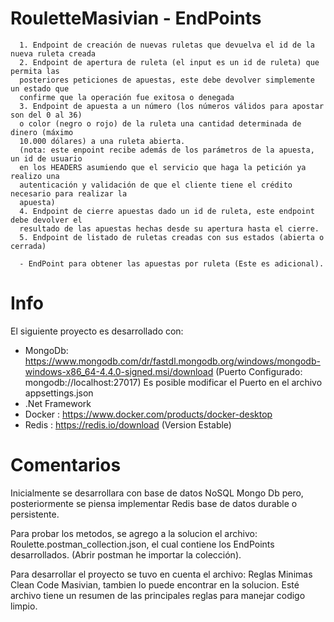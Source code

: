 # RouletteMasivian - EndPoints
      1. Endpoint de creación de nuevas ruletas que devuelva el id de la nueva ruleta creada
      2. Endpoint de apertura de ruleta (el input es un id de ruleta) que permita las
      posteriores peticiones de apuestas, este debe devolver simplemente un estado que
      confirme que la operación fue exitosa o denegada
      3. Endpoint de apuesta a un número (los números válidos para apostar son del 0 al 36)
      o color (negro o rojo) de la ruleta una cantidad determinada de dinero (máximo
      10.000 dólares) a una ruleta abierta.
      (nota: este enpoint recibe además de los parámetros de la apuesta, un id de usuario
      en los HEADERS asumiendo que el servicio que haga la petición ya realizo una
      autenticación y validación de que el cliente tiene el crédito necesario para realizar la
      apuesta)
      4. Endpoint de cierre apuestas dado un id de ruleta, este endpoint debe devolver el
      resultado de las apuestas hechas desde su apertura hasta el cierre.
      5. Endpoint de listado de ruletas creadas con sus estados (abierta o cerrada)
      
      - EndPoint para obtener las apuestas por ruleta (Este es adicional).

# Info

El siguiente proyecto es desarrollado con:
  - MongoDb: https://www.mongodb.com/dr/fastdl.mongodb.org/windows/mongodb-windows-x86_64-4.4.0-signed.msi/download (Puerto Configurado: mongodb://localhost:27017)
    Es posible modificar el Puerto en el archivo appsettings.json
  - .Net Framework 
  - Docker : https://www.docker.com/products/docker-desktop
  - Redis : https://redis.io/download (Version Estable)
  
# Comentarios
Inicialmente se desarrollara con base de datos NoSQL Mongo Db pero, posteriormente se piensa implementar Redis base de datos durable o persistente.

Para probar los metodos, se agrego a la solucion el archivo: Roulette.postman_collection.json, el cual contiene los EndPoints desarrollados. (Abrir postman he importar la colección).

Para desarrollar el proyecto se tuvo en cuenta el archivo: Reglas Minimas Clean Code Masivian, tambien lo puede encontrar en la solucion. Esté archivo tiene un resumen de las principales reglas para manejar codigo limpio.
